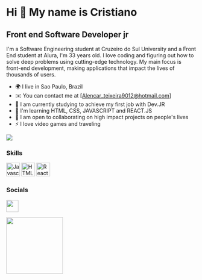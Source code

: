 Hi 👋 My name is Cristiano
==========================

Front end Software Developer jr
-----------------------------

I'm a Software Engineering student at Cruzeiro do Sul University and a Front End student at Alura, I'm 33 years old. I love coding and figuring out how to solve deep problems using cutting-edge technology. My main focus is front-end development, making applications that impact the lives of thousands of users.

* 🌍 I live in Sao Paulo, Brazil
* ✉️ You can contact me at [Alencar_teixeira9012@hotmail.com]
* 🚀 I am currently studying to achieve my first job with Dev.JR
* 🧠 I'm learning HTML, CSS, JAVASCRIPT and REACT.JS
* 🤝 I am open to collaborating on high impact projects on people's lives
* ⚡ I love video games and traveling

<a href="https://github.com/Calencar22" target="_blank" rel="noreferrer"><img
src="https://img.shields.io/github/followers/calencar?logo=github&style=for-the-badge&color=3382ed&labelColor=171717" /></a>

### Skills

<p align="left">
<a href="https://developer.mozilla.org/en-US/docs/Web/JavaScript" target="_blank" rel="noreferrer"><img src="https://raw.githubusercontent.com/danielcranney/readme-generator/main/public/icons/skills/javascript-colored.svg" width="36" height="36" alt="Javascript" /></a>
<a href="https://developer.mozilla.org/en-US/docs/Glossary/HTML5" target="_blank" rel="noreferrer"><img src="https://raw.githubusercontent.com/danielcranney/readme-generator/main/public/icons/skills/html5-colored.svg" width="36" height="36" alt="HTML5" /></a>
<a href="https://reactjs.org/" target="_blank" rel="noreferrer"><img src="https://raw.githubusercontent.com/danielcranney/readme-generator/main/public/icons/skills/react-colored.svg" width="36" height="36" alt="React" /></a>

### Socials

<p align="left"> <a href="https://discord.com/users/661437172699889684" target="_blank" rel="noreferrer"><img src="https://raw.githubusercontent.com/danielcranney/readme-generator/main/public/icons/socials/discord.svg" width="32" height="32" /></a> 

<a href="https://www.buymeacoffee.com/peguimasid"><img src="https://cdn.buymeacoffee.com/buttons/v2/default-yellow.png" width="150" /></a>

